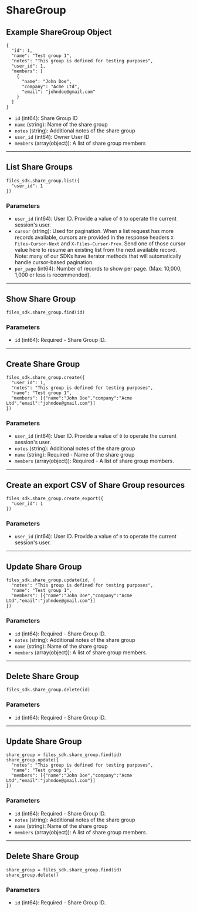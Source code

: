 # ShareGroup

## Example ShareGroup Object

```
{
  "id": 1,
  "name": "Test group 1",
  "notes": "This group is defined for testing purposes",
  "user_id": 1,
  "members": [
    {
      "name": "John Doe",
      "company": "Acme Ltd",
      "email": "johndoe@gmail.com"
    }
  ]
}
```

* `id` (int64): Share Group ID
* `name` (string): Name of the share group
* `notes` (string): Additional notes of the share group
* `user_id` (int64): Owner User ID
* `members` (array(object)): A list of share group members


---

## List Share Groups

```
files_sdk.share_group.list({
  "user_id": 1
})
```

### Parameters

* `user_id` (int64): User ID.  Provide a value of `0` to operate the current session's user.
* `cursor` (string): Used for pagination.  When a list request has more records available, cursors are provided in the response headers `X-Files-Cursor-Next` and `X-Files-Cursor-Prev`.  Send one of those cursor value here to resume an existing list from the next available record.  Note: many of our SDKs have iterator methods that will automatically handle cursor-based pagination.
* `per_page` (int64): Number of records to show per page.  (Max: 10,000, 1,000 or less is recommended).


---

## Show Share Group

```
files_sdk.share_group.find(id)
```

### Parameters

* `id` (int64): Required - Share Group ID.


---

## Create Share Group

```
files_sdk.share_group.create({
  "user_id": 1,
  "notes": "This group is defined for testing purposes",
  "name": "Test group 1",
  "members": [{"name":"John Doe","company":"Acme Ltd","email":"johndoe@gmail.com"}]
})
```

### Parameters

* `user_id` (int64): User ID.  Provide a value of `0` to operate the current session's user.
* `notes` (string): Additional notes of the share group
* `name` (string): Required - Name of the share group
* `members` (array(object)): Required - A list of share group members.


---

## Create an export CSV of Share Group resources

```
files_sdk.share_group.create_export({
  "user_id": 1
})
```

### Parameters

* `user_id` (int64): User ID.  Provide a value of `0` to operate the current session's user.


---

## Update Share Group

```
files_sdk.share_group.update(id, {
  "notes": "This group is defined for testing purposes",
  "name": "Test group 1",
  "members": [{"name":"John Doe","company":"Acme Ltd","email":"johndoe@gmail.com"}]
})
```

### Parameters

* `id` (int64): Required - Share Group ID.
* `notes` (string): Additional notes of the share group
* `name` (string): Name of the share group
* `members` (array(object)): A list of share group members.


---

## Delete Share Group

```
files_sdk.share_group.delete(id)
```

### Parameters

* `id` (int64): Required - Share Group ID.


---

## Update Share Group

```
share_group = files_sdk.share_group.find(id)
share_group.update({
  "notes": "This group is defined for testing purposes",
  "name": "Test group 1",
  "members": [{"name":"John Doe","company":"Acme Ltd","email":"johndoe@gmail.com"}]
})
```

### Parameters

* `id` (int64): Required - Share Group ID.
* `notes` (string): Additional notes of the share group
* `name` (string): Name of the share group
* `members` (array(object)): A list of share group members.


---

## Delete Share Group

```
share_group = files_sdk.share_group.find(id)
share_group.delete()
```

### Parameters

* `id` (int64): Required - Share Group ID.

